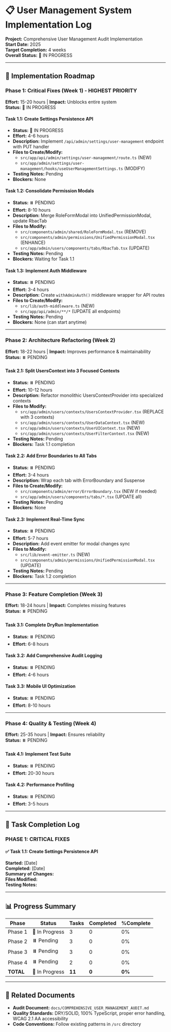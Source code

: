 # 📋 User Management System Implementation Log

**Project:** Comprehensive User Management Audit Implementation  
**Start Date:** 2025  
**Target Completion:** 4 weeks  
**Overall Status:** 🔄 IN PROGRESS

---

## 🎯 Implementation Roadmap

### Phase 1: Critical Fixes (Week 1) - HIGHEST PRIORITY
**Effort:** 15-20 hours | **Impact:** Unblocks entire system  
**Status:** 🔄 IN PROGRESS

#### Task 1.1: Create Settings Persistence API
- **Status:** 🔄 IN PROGRESS
- **Effort:** 4-6 hours
- **Description:** Implement `/api/admin/settings/user-management` endpoint with PUT handler
- **Files to Create/Modify:**
  - `src/app/api/admin/settings/user-management/route.ts` (NEW)
  - `src/app/admin/settings/user-management/hooks/useUserManagementSettings.ts` (MODIFY)
- **Testing Notes:** Pending
- **Blockers:** None

#### Task 1.2: Consolidate Permission Modals
- **Status:** ⏸️ PENDING
- **Effort:** 8-10 hours
- **Description:** Merge RoleFormModal into UnifiedPermissionModal, update RbacTab
- **Files to Modify:**
  - `src/components/admin/shared/RoleFormModal.tsx` (REMOVE)
  - `src/components/admin/permissions/UnifiedPermissionModal.tsx` (ENHANCE)
  - `src/app/admin/users/components/tabs/RbacTab.tsx` (UPDATE)
- **Testing Notes:** Pending
- **Blockers:** Waiting for Task 1.1

#### Task 1.3: Implement Auth Middleware
- **Status:** ⏸️ PENDING
- **Effort:** 3-4 hours
- **Description:** Create `withAdminAuth()` middleware wrapper for API routes
- **Files to Create/Modify:**
  - `src/lib/auth-middleware.ts` (NEW)
  - `src/app/api/admin/**/*` (UPDATE all endpoints)
- **Testing Notes:** Pending
- **Blockers:** None (can start anytime)

---

### Phase 2: Architecture Refactoring (Week 2)
**Effort:** 18-22 hours | **Impact:** Improves performance & maintainability  
**Status:** ⏸️ PENDING

#### Task 2.1: Split UsersContext into 3 Focused Contexts
- **Status:** ⏸️ PENDING
- **Effort:** 10-12 hours
- **Description:** Refactor monolithic UsersContextProvider into specialized contexts
- **Files to Modify:**
  - `src/app/admin/users/contexts/UsersContextProvider.tsx` (REPLACE with 3 contexts)
  - `src/app/admin/users/contexts/UserDataContext.tsx` (NEW)
  - `src/app/admin/users/contexts/UserUIContext.tsx` (NEW)
  - `src/app/admin/users/contexts/UserFilterContext.tsx` (NEW)
- **Testing Notes:** Pending
- **Blockers:** Task 1.1 completion

#### Task 2.2: Add Error Boundaries to All Tabs
- **Status:** ⏸️ PENDING
- **Effort:** 3-4 hours
- **Description:** Wrap each tab with ErrorBoundary and Suspense
- **Files to Create/Modify:**
  - `src/components/admin/error/ErrorBoundary.tsx` (NEW if needed)
  - `src/app/admin/users/components/tabs/*.tsx` (UPDATE all)
- **Testing Notes:** Pending
- **Blockers:** None

#### Task 2.3: Implement Real-Time Sync
- **Status:** ⏸️ PENDING
- **Effort:** 5-7 hours
- **Description:** Add event emitter for modal changes sync
- **Files to Modify:**
  - `src/lib/event-emitter.ts` (NEW)
  - `src/components/admin/permissions/UnifiedPermissionModal.tsx` (UPDATE)
- **Testing Notes:** Pending
- **Blockers:** Task 1.2 completion

---

### Phase 3: Feature Completion (Week 3)
**Effort:** 18-24 hours | **Impact:** Completes missing features  
**Status:** ⏸️ PENDING

#### Task 3.1: Complete DryRun Implementation
- **Status:** ⏸️ PENDING
- **Effort:** 6-8 hours

#### Task 3.2: Add Comprehensive Audit Logging
- **Status:** ⏸️ PENDING
- **Effort:** 4-6 hours

#### Task 3.3: Mobile UI Optimization
- **Status:** ⏸️ PENDING
- **Effort:** 8-10 hours

---

### Phase 4: Quality & Testing (Week 4)
**Effort:** 25-35 hours | **Impact:** Ensures reliability  
**Status:** ⏸️ PENDING

#### Task 4.1: Implement Test Suite
- **Status:** ⏸️ PENDING
- **Effort:** 20-30 hours

#### Task 4.2: Performance Profiling
- **Status:** ⏸️ PENDING
- **Effort:** 3-5 hours

---

## 📝 Task Completion Log

### PHASE 1: CRITICAL FIXES

#### ✅ Task 1.1: Create Settings Persistence API
**Started:** [Date]  
**Completed:** [Date]  
**Summary of Changes:**  
**Files Modified:**  
**Testing Notes:**  

---

## 📊 Progress Summary

| Phase | Status | Tasks | Completed | %Complete |
|-------|--------|-------|-----------|-----------|
| Phase 1 | 🔄 In Progress | 3 | 0 | 0% |
| Phase 2 | ⏸️ Pending | 3 | 0 | 0% |
| Phase 3 | ⏸️ Pending | 3 | 0 | 0% |
| Phase 4 | ⏸️ Pending | 2 | 0 | 0% |
| **TOTAL** | 🔄 In Progress | **11** | **0** | **0%** |

---

## 🔗 Related Documents

- **Audit Document:** `docs/COMPREHENSIVE_USER_MANAGEMENT_AUDIT.md`
- **Quality Standards:** DRY/SOLID, 100% TypeScript, proper error handling, WCAG 2.1 AA accessibility
- **Code Conventions:** Follow existing patterns in `/src` directory
